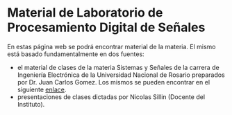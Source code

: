# Material de Laboratorio de Procesamiento Digital de Señales

En estas página web se podrá encontrar material de la materia. 
El mismo está basado fundamentalmente en dos fuentes:
- el material de clases de la materia Sistemas y Señales de la carrera de Ingeniería Electrónica de la Universidad Nacional de Rosario preparados por Dr. Juan Carlos Gomez. Los mismos se pueden encontrar en el siguiente [enlace](https://www.fceia.unr.edu.ar/tesys/).
- presentaciones de clases dictadas por Nicolas Sillin (Docente del Instituto).
